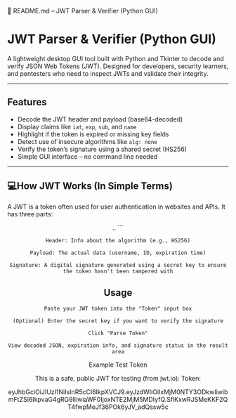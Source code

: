📄 README.md – JWT Parser & Verifier (Python GUI)

# JWT Parser & Verifier (Python GUI)

A lightweight desktop GUI tool built with Python and Tkinter to decode and verify JSON Web Tokens (JWT). Designed for developers, security learners, and pentesters who need to inspect JWTs and validate their integrity.

---

## Features

- Decode the JWT header and payload (base64-decoded)
- Display claims like `iat`, `exp`, `sub`, and `name`
- Highlight if the token is expired or missing key fields
- Detect use of insecure algorithms like `alg: none`
- Verify the token’s signature using a shared secret (HS256)
- Simple GUI interface – no command line needed

---

## 💻How JWT Works (In Simple Terms)

A JWT is a token often used for user authentication in websites and APIs. It has three parts:

<HEADER>.<PAYLOAD>.<SIGNATURE> ```

    Header: Info about the algorithm (e.g., HS256)

    Payload: The actual data (username, ID, expiration time)

    Signature: A digital signature generated using a secret key to ensure the token hasn't been tampered with


## Usage

    Paste your JWT token into the "Token" input box

    (Optional) Enter the secret key if you want to verify the signature

    Click "Parse Token"

    View decoded JSON, expiration info, and signature status in the result area


Example Test Token

This is a safe, public JWT for testing (from jwt.io):
Token:

eyJhbGciOiJIUzI1NiIsInR5cCI6IkpXVCJ9.eyJzdWIiOiIxMjM0NTY3ODkwIiwibmFtZSI6IkpvaG4gRG9lIiwiaWF0IjoxNTE2MjM5MDIyfQ.SflKxwRJSMeKKF2QT4fwpMeJf36POk6yJV_adQssw5c
